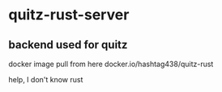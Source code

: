 # quitz-rust-server

## backend used for quitz

docker image pull from here docker.io/hashtag438/quitz-rust

help, I don't know rust
